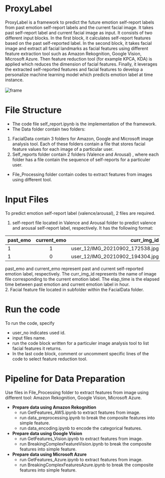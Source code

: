 # ProxyLabel
ProxyLabel is a framework to predict the future emotion self-report labels from past emotion self-report labels and the current facial image. It takes past self-report label and current facial image as input. It consists of two different input blocks. In the first block, it calculates self-report features based on the past self-reported label. In the second block, it takes facial image and extract all facial landmarks as facial features using different feature extraction tool such as Amazon Rekognition, Google Vision, Microsoft Azure. Then feature reduction tool (for example KPCA, KDA) is applied which reduces the dimension of facial features. Finally, it leverages the extracted self-reported features and facial features to develop a personalize machine learning model which predicts emotion label at time instance. <br/>
<br/> 
![frame](https://user-images.githubusercontent.com/49473497/164719590-e702fef0-458c-4a44-87aa-70b3d79d3b15.jpg)
# File Structure
* The code file self_report.ipynb is the implementation of the framework.<br/>
* The Data folder contain two folders: <br/>
1. FacialData contain 3 folders for Amazon, Google and Microsoft image analysis tool. Each of these folders contain a file that stores facial feature values for each image of a particular user.<br/>
2. Self_reports folder contain 2 folders (Valence and Arousal) , where each folder has a file contain the sequence of self-reports for a particuler user. <br/>
* File_Processing folder contain codes to extract features from images using different tool.  
# Input Files
To predict emotion self-report label (valence/arousal), 2 files are required.<br/>
1. self-report file located in Valence and Arousal folder to predict valence and arousal self-report label, respectively. It has the following format:<br/>

|past_emo|current_emo|curr_img_id|elap_time|
|-------|:-----------:|--------:|---------|
|1	|1	|user_12/IMG_20210902_172538.jpg  |	2.28154166666667|
|1	|0	|user_12/IMG_20210902_194304.jpg  |	2.29043722222222|

past_emo and current_emo represent past and current self-reported emotion label, respectively. The curr_img_id represents the name of image file corresponding to the current emotion label. The elap_time is the elapsed time between past emotion and current emotion label in hour.<br/>
2. Facial feature file located in subfolder within the FacialData folder. <br/>
# Run the code
To run the code, specify
* user_no indicates used id. 
* input files name.
* run the code block written for a particuler image analysis tool to list facial features it returns.
* In the last code block, comment or uncomment specific lines of the code to select feature reduction tool.
# Pipeline for Data Preparation
Use files in File_Processing folder to extract features from image using different tool: Amazon Rekognition, Google Vision, Microsoft Azure. 
* **Prepare data using Amazon Rekognition** <br/>
   * run GetFeatures_AWS.ipynb to extract features from image. <br/>
   * run data_preprocessing.ipynb to break the composite features into simple feature.<br/>
   * run data_encoding.ipynb to encode the categorical features. <br/>
* **Prepare data using Google Vision** 
   * run GetFeatures_Vision.ipynb to extract features from image. <br/>
   * run BreakingComplexFeatureVision.ipynb to break the composite features into simple feature. <br/>
* **Prepare data using Microsoft Azure** 
   * run GetFeatures_Azure.ipynb to extract features from image. <br/>
   * run BreakingComplexFeaturesAzure.ipynb to break the composite features into simple feature.<br/>

